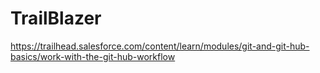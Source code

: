 # TrailBlazer
https://trailhead.salesforce.com/content/learn/modules/git-and-git-hub-basics/work-with-the-git-hub-workflow
